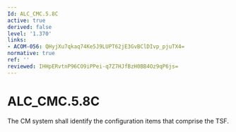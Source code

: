 ```yaml
---
Id: ALC_CMC.5.8C
active: true
derived: false
level: '1.370'
links:
- ACOM-056: QHyjXu7qkaq74Ke5J9LUPT62jE3GvBClDIvp_pjuTX4=
normative: true
ref: ''
reviewed: IHHpERvtnP96CO9iPPei-q7Z7HJfBzH0BB4Oz9qP6js=
---
```


# ALC_CMC.5.8C

The CM system shall identify the configuration items that comprise the TSF.